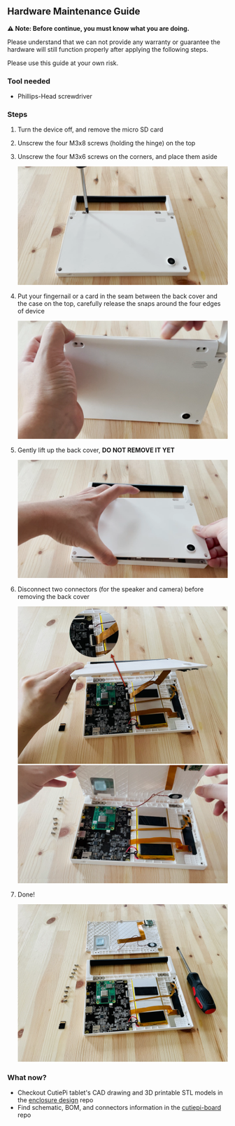 ## Hardware Maintenance Guide

**⚠️ Note: Before continue, you must know what you are doing.**

Please understand that we can not provide any warranty or guarantee the hardware will still function properly after applying the following steps. 

Please use this guide at your own risk.

### Tool needed 

- Phillips-Head screwdriver

### Steps 

1. Turn the device off, and remove the micro SD card 
2. Unscrew the four M3x8 screws (holding the hinge) on the top 
3. Unscrew the four M3x6 screws on the corners, and place them aside

    ![](screenshots/hardware-screwdriver.png)

4. Put your fingernail or a card in the seam between the back cover and the case on the top, carefully release the snaps around the four edges of device

    ![](screenshots/hardware-snap.png)

5. Gently lift up the back cover, **DO NOT REMOVE IT YET**

    ![](screenshots/hardware-lift.png)

6. Disconnect two connectors (for the speaker and camera) before removing the back cover 

    ![](screenshots/hardware-connector.png)
    ![](screenshots/hardware-now-you-can-remove.png)
    
7. Done! 

    ![](screenshots/hardware-disassembly.png)

### What now? 

- Checkout CutiePi tablet's CAD drawing and 3D printable STL models in the [enclosure design](https://github.com/cutiepi-io/cutiepi-enclosure) repo
- Find schematic, BOM, and connectors information in the [cutiepi-board](https://github.com/cutiepi-io/cutiepi-board) repo 
